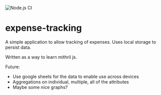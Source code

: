 ![Node.js CI](https://github.com/thatDAMNbobby/expense-tracking/workflows/Node.js%20CI/badge.svg)
# expense-tracking

A simple application to allow tracking of expenses.
Uses local storage to persist data.

Written as a way to learn mithril js. 

Future: 
- Use google sheets for the data to enable use across devices
- Aggregations on individual, multiple, all of the attributes
- Maybe some nice graphs?

